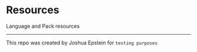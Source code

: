 # Resources
Language and Pack resources

---

This repo was created by Joshua Epstein for `testing purposes`
